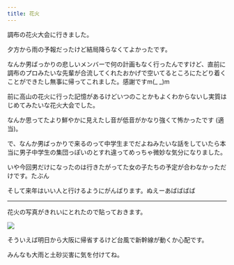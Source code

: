 ```yaml
---
title: 花火
---
```


調布の花火大会に行きました。

夕方から雨の予報だったけど結局降らなくてよかったです。

なんか男ばっかりの悲しいメンバーで何の計画もなく行ったんですけど、直前に調布のプロみたいな先輩が合流してくれたおかげで空いてるところにたどり着くことができたし無事に帰ってこれました。感謝ですm(_ _)m

前に高山の花火に行った記憶があるけどいつのことかもよくわからないし実質はじめてみたいな花火大会でした。

なんか思ってたより鮮やかに見えたし音が低音がかなり強くて怖かったです (適当)。

で、なんか男ばっかりで来るのって中学生までだよねみたいな話をしていたら本当に男子中学生の集団っぽいのとすれ違ってめっちゃ微妙な気分になりました。

いや今回男だけになったのは行きたがってた女の子たちの予定が合わなかっただけです。たぶん

そして来年はいい人と行けるようにがんばります。ぬえーあばばばば

---

花火の写真がきれいにとれたので貼っておきます。

![](https://ceshmina-photos.s3.ap-northeast-1.amazonaws.com/medium/201608/20160821-1.jpg)

そういえば明日から大阪に帰省するけど台風で新幹線が動くか心配です。

みんなも大雨と土砂災害に気を付けてね。
